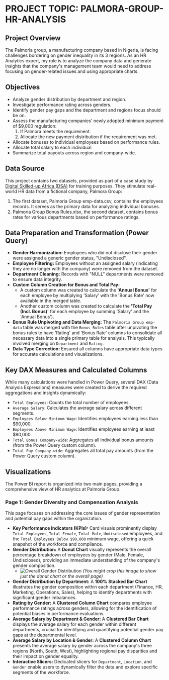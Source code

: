 # PROJECT TOPIC: PALMORA-GROUP-HR-ANALYSIS
## Project Overview
The Palmoria group, a manufacturing company based in Nigeria, is facing challenges bordering on gender inequality in its 3 regions. As an HR Analytics expert, my role is to analyze the company data and generate insights that the company's management team would need to address focusing on gender-related issues and using appropriate charts.
## Objectives
- Analyze gender distribution by department and region.
- Investigate performance rating across genders.
- Identify gender pay gaps and the department and regions focus should be on.
- Assess the manufacturing companies' newly adopted minimum payment of $9,000 regulation:
  1. If Palmora meets the requirement.
  2. Allocate the new payment distribution if the requirement was met.
- Allocate bonuses to individual employees based on performance rules.
- Allocate total salary to each individual
- Summarize total payouts across region and company-wide.
  
## Data Source
This project contains two datasets, provided as part of a case study by [Digital Skilled-up Africa (DSA)](https://www.linkedin.com/company/theincubatorhubng/) for training purposes. They stimulate real-world HR data from a fictional company, Palmora Group:
  1. The first dataset, Palmoria Group emp-data.csv, contains the employees records. It serves as the primary data for analyzing individual bonuses.
  2. Palmoria Group Bonus Rules.xlsx, the second dataset, contains bonus rates for various departments based on performance ratings.
     
## Data Preparation and Transformation (Power Query)
* **Gender Harmonization:** Employees who did not disclose their gender were assigned a generic gender status, "Undisclosed".
* **Employee Filtering:** Employees without an assigned salary (indicating they are no longer with the company) were removed from the dataset.
* **Department Cleaning:** Records with "NULL" departments were removed to ensure data integrity.
* **Custom Column Creation for Bonus and Total Pay:**
    * A custom column was created to calculate the **'Annual Bonus'** for each employee by multiplying 'Salary' with the 'Bonus Rate' now available in the merged table.
    * Another custom column was created to calculate the **'Total Pay (Incl. Bonus)'** for each employee by summing 'Salary' and the 'Annual Bonus').
* **Bonus Rule Unpivoting and Data Merging:** The `Palmoria Group emp-data` table was merged with the `Bonus Rules` table after unpivoting the bonus rules to have 'Rating' and 'Bonus Rate' columns to consolidate all necessary data into a single primary table for analysis. This typically involved merging on `Department` and `Rating`.
* **Data Type Correction:** Ensured all columns have appropriate data types for accurate calculations and visualizations.

## Key DAX Measures and Calculated Columns
While many calculations were handled in Power Query, several DAX (Data Analysis Expressions) measures were created to derive the required aggregations and insights dynamically:

* `Total Employees`: Counts the total number of employees.
* `Average Salary`: Calculates the average salary across different segments.
* `Employees Below Minimum Wage`: Identifies employees earning less than $90,000.
* `Employees Above Minimum Wage`: Identifies employees earning at least $90,000.
* `Total Bonus Company-wide`: Aggregates all individual bonus amounts (from the Power Query custom column).
* `Total Pay Company-wide`: Aggregates all total pay amounts (from the Power Query custom column).
## Visualizations

The Power BI report is organized into two main pages, providing a comprehensive view of HR analytics at Palmoria Group.

### Page 1: Gender Diversity and Compensation Analysis
This page focuses on addressing the core issues of gender representation and potential pay gaps within the organization.

* **Key Performance Indicators (KPIs):** Card visuals prominently display `Total Employees`, `Total Female`, `Total Male`, `Undisclosed` employees, and the `Total Employees Below $90,000` minimum wage, offering a quick snapshot of the workforce and compliance.
* **Gender Distribution:** A **Donut Chart** visually represents the overall percentage breakdown of employees by gender (Male, Female, Undisclosed), providing an immediate understanding of the company's gender composition.
    * ![Overall Gender Distribution](screenshots/1st_page_Capture.PNG) *(You might crop this image to show just the donut chart or the overall page)*
* **Gender Distribution by Department:** A **100% Stacked Bar Chart** illustrates the gender composition within each department (Finance, HR, Marketing, Operations, Sales), helping to identify departments with significant gender imbalances.
* **Rating by Gender:** A **Clustered Column Chart** compares employee performance ratings across genders, allowing for the identification of potential biases in performance evaluations.
* **Average Salary by Department & Gender:** A **Clustered Bar Chart** displays the average salary for each gender within different departments, crucial for identifying and quantifying potential gender pay gaps at the departmental level.
* **Average Salary by Location & Gender:** A **Clustered Column Chart** presents the average salary by gender across the company's three regions (North, South, West), highlighting regional pay disparities and their impact on gender equality.
* **Interactive Slicers:** Dedicated slicers for `Department`, `Location`, and `Gender` enable users to dynamically filter the data and explore specific segments of the workforce.

